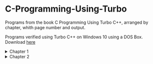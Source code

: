 # C-Programming-Using-Turbo
Programs from the book C Programming Using Turbo C++, arranged by chapter, whith page number and output.

Programs verified using Turbo C++ on Windows 10 using a DOS Box. Download [here](https://developerinsider.co/download-turbo-c-for-windows-7-8-8-1-and-windows-10-32-64-bit-full-screen/)

<details>
  <summary>Chapter 1</summary>

  ### [oneline.c](./Chapter1/ONELINE.C)

  Page 9

  `I charge thee, speak!`

  ### [printwo.c](./Chapter1/PRINTWO.C)

  Page 20

  `This is the number two: 2`

  ### [venus.c](./Chapter1/VENUS.C)

  Page 21

  ```
  Venus is 67 million miles
  from the sun.
  ```

  ### [sayjay.c](./Chapter1/SAYJAY.C)

  Page 22

  `The letter j is pronounced jay.`

  ### [oneline2.c](./Chapter1/ONELINE2.C)

  Page 24

  `I charge thee, speak!`

</details>
<details>
  <summary>Chapter 2</summary>

  ### [var.c](./Chapter2/VAR.C)

  Page 29

  `This is the number two: 2`

  ### [event.c](./Chapter2/EVENT.C)

  Page 33

  `The winning time in heat C of event 5 was 27.250000.`

  ### [event2.c](./Chapter2/EVENT2.C)

  Page 35

  `The winning time in heat C of event 5 was 27.250000.`

  ### [event3.c](./Chapter2/EVENT3.C)

  Page 36

  `The winning time in heat C of event 5 was 27.25.`

  ### [field.c](./Chapter2/FIELD.C)

  Page 37

  ```
  3.0 12.5 523.3
  300.0 1200.5 5300.3
  ```

  ### [field2.c](./Chapter2/FIELD2.C)

  Page 37

  ```
    3.0   12.5  523.3
  300.0 1200.5 5300.3
  ```

  ### [field3.c](./Chapter2/FIELD3.C)

  Page 39

  ```
  3.0   12.5   523.3
  300.0 1200.5 5300.3
  ```

  ### [tabtest.c](./Chapter2/TABTEST.C)

  Page 39

  ```
  Each  word  is  
  tabbed  over  once
  ```

  ### [charbox.c](./Chapter2/CHARBOX.C)

  Page 41

  ### [box6char.c](./Chapter2/BOX6CHAR.C)

  Page 41

  ### [agc.c](./Chapter2/AGC.C)

  Page 43

  ### [event4.c](./Chapter2/EVENT4.C)

  Page 44

  ### [addrtest.c](./Chapter2/ADDRTEST.C)

  Page 46
</details>
